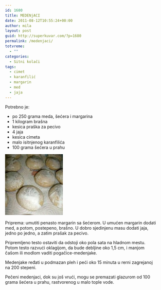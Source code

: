 ```yaml
---
id: 1680
title: MEDENjACI
date: 2011-08-12T10:55:24+00:00
author: mila
layout: post
guid: http://superkuvar.com/?p=1680
permalink: /medenjaci/
totvreme:
  - ""
categories:
  - Sitni kolači
tags:
  - cimet
  - karanfilić
  - margarin
  - med
  - jaja
---
```

Potrebno je:

  * po 250 grama meda, šećera i margarina
  * 1 kilogram brašna
  * kesica praška za pecivo
  * 4 jaja
  * kesica cimeta
  * malo isitnjenog karanfilića
  * 100 grama šećera u prahu

<img class="alignnone size-full wp-image-1687" title="belimedenjaci" src="/wp-content/uploads/2011/08/belimedenjaci-e1313146493221.jpg" alt="" width="190" height="200" /> 

Priprema: umutiti penasto margarin sa šećerom. U umućen margarin dodati med, a potom, postepeno, brašno. U dobro sjedinjenu masu dodati jaja, jedno po jedno, a zatim prašak za pecivo.

Pripremljeno testo ostaviti da odstoji oko pola sata na hladnom mestu. Potom testo razvući oklagijom, da bude debljine oko 1,5 cm, i manjom čašom ili modlom vaditi pogačice-medenjake.

Medenjake ređati u podmazan pleh i peći oko 15 minuta u rerni zagrejanoj na 200 stepeni.

Pečeni medenjaci, dok su još vrući, mogu se premazati glazurom od 100 grama šećera u prahu, rastvorenog u malo tople vode.